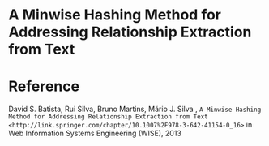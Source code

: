 A Minwise Hashing Method for Addressing Relationship Extraction from Text
=======================================

Reference
=========
David S. Batista, Rui Silva, Bruno Martins, Mário J. Silva , `A Minwise Hashing Method for Addressing Relationship Extraction from Text <http://link.springer.com/chapter/10.1007%2F978-3-642-41154-0_16>` in Web Information Systems Engineering (WISE), 2013
